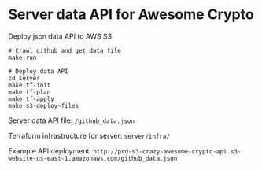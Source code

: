 # Server data API for Awesome Crypto

Deploy json data API to AWS S3: 

```
# Crawl github and get data file
make run

# Deploy data API
cd server
make tf-init
make tf-plan
make tf-apply
make s3-deploy-files
```

Server data API file: `/github_data.json`

Terraform infrastructure for server: `server/infra/`

Example API deployment: `http://prd-s3-crazy-awesome-crypto-api.s3-website-us-east-1.amazonaws.com/github_data.json`
